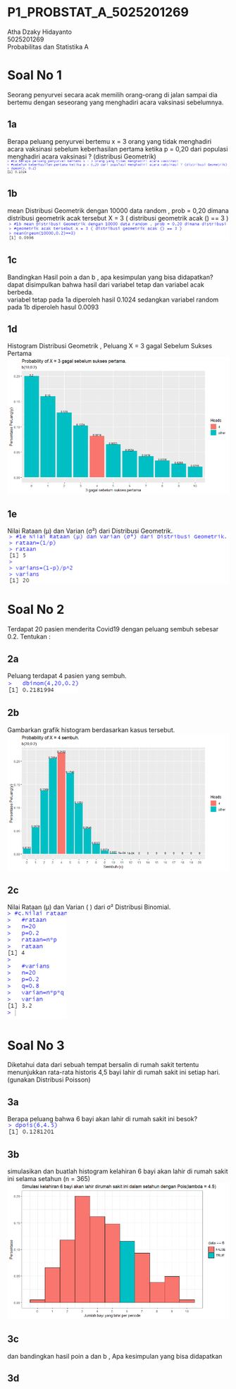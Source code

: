 # P1_PROBSTAT_A_5025201269
Atha Dzaky Hidayanto  
5025201269  
Probabilitas dan Statistika A  

# Soal No 1  
Seorang penyurvei secara acak memilih orang-orang di jalan sampai dia bertemu dengan
seseorang yang menghadiri acara vaksinasi sebelumnya.
## 1a  
Berapa peluang penyurvei bertemu x = 3 orang yang tidak menghadiri acara vaksinasi
sebelum keberhasilan pertama ketika p = 0,20 dari populasi menghadiri acara vaksinasi ?
(distribusi Geometrik)  
![alt text](https://github.com/AthaDzaky/P1_PROBSTAT_A_5025201269/blob/main/img/1a.png "1a") 

## 1b  
mean Distribusi Geometrik dengan 10000 data random , prob = 0,20 dimana distribusi
geometrik acak tersebut X = 3 ( distribusi geometrik acak () == 3 )  
![alt text](https://github.com/AthaDzaky/P1_PROBSTAT_A_5025201269/blob/main/img/1b.png "1b")  

## 1c
Bandingkan Hasil poin a dan b , apa kesimpulan yang bisa didapatkan?  
dapat disimpulkan bahwa hasil dari variabel tetap dan variabel acak berbeda.   
variabel tetap pada 1a diperoleh hasil 0.1024 sedangkan variabel random pada 1b diperoleh hasul 0.0093  
## 1d  
Histogram Distribusi Geometrik , Peluang X = 3 gagal Sebelum Sukses Pertama  
![alt text](https://github.com/AthaDzaky/P1_PROBSTAT_A_5025201269/blob/main/img/1d.png "1d") 
## 1e  
Nilai Rataan (μ) dan Varian (σ²) dari Distribusi Geometrik.
![alt text](https://github.com/AthaDzaky/P1_PROBSTAT_A_5025201269/blob/main/img/1e.png "1e") 

# Soal No 2  
Terdapat 20 pasien menderita Covid19 dengan peluang sembuh sebesar 0.2. Tentukan :  
## 2a
Peluang terdapat 4 pasien yang sembuh.  
![alt text](https://github.com/AthaDzaky/P1_PROBSTAT_A_5025201269/blob/main/img/2a.png "2a")  
## 2b  
Gambarkan grafik histogram berdasarkan kasus tersebut.  
![alt text](https://github.com/AthaDzaky/P1_PROBSTAT_A_5025201269/blob/main/img/2b.png "2b") 
## 2c
Nilai Rataan (μ) dan Varian ( ) dari σ² Distribusi Binomial.  
![alt text](https://github.com/AthaDzaky/P1_PROBSTAT_A_5025201269/blob/main/img/2c.png "2c")  

# Soal No 3  
Diketahui data dari sebuah tempat bersalin di rumah sakit tertentu menunjukkan rata-rata historis
4,5 bayi lahir di rumah sakit ini setiap hari. (gunakan Distribusi Poisson)  

## 3a  
Berapa peluang bahwa 6 bayi akan lahir di rumah sakit ini besok?  
![alt text](https://github.com/AthaDzaky/P1_PROBSTAT_A_5025201269/blob/main/img/3a.png "3a")  

## 3b  
simulasikan dan buatlah histogram kelahiran 6 bayi akan lahir di rumah sakit ini selama
setahun (n = 365)  
![alt text](https://github.com/AthaDzaky/P1_PROBSTAT_A_5025201269/blob/main/img/3b.png "3b")  

## 3c
dan bandingkan hasil poin a dan b , Apa kesimpulan yang bisa didapatkan  

## 3d  


